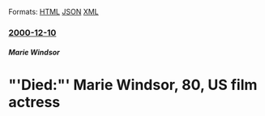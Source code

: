 
Formats: [HTML](/news/2000/12/10/died-marie-windsor-80-us-film-actress.html)  [JSON](/news/2000/12/10/died-marie-windsor-80-us-film-actress.json)  [XML](/news/2000/12/10/died-marie-windsor-80-us-film-actress.xml)  

### [2000-12-10](/news/2000/12/10/index.md)

##### Marie Windsor
# "'Died:"' Marie Windsor, 80, US film actress



